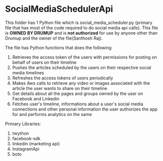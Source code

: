 # SocialMediaSchedulerApi

This folder has 1 Python file which is social_media_scheduler.py (primary file that has most of the code required to do social media api calls). This file is **OWNED BY DRUMUP** and is **not authorized** for use by anyone other than Drumup and the owner of the file(Santhosh Raj).

The file has Python functions that does the following
1. Retrieves the access token of the users with permissions for posting on behalf of users on their timeline
2. Pushes the articles scheduled by the users on their respective social media timelines
3. Refreshes the access tokens of users periodically
4. Makes Aws calls to retrieve any video or images associated with the article the user wants to share on their timeline
5. Get details about all the pages and groups owned by the user on Facebook and Linkedin
6. Fetches user's timeline, informations about a user's social media connections and other personal information the user authorizes the app for and performs analytics on the same

Primary Libraries:
1. twython
2. facebook-sdk
3. linkedin (marketing api)
4. InstagramApi
5. boto
